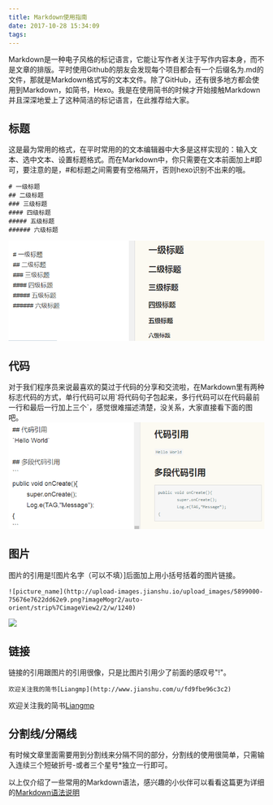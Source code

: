 ```yaml
---
title: Markdown使用指南
date: 2017-10-28 15:34:09
tags:
---
```

Markdown是一种电子风格的标记语言，它能让写作者关注于写作内容本身，而不是文章的排版。平时使用Github的朋友会发现每个项目都会有一个后缀名为.md的文件，那就是Markdown格式写的文本文件。除了GitHub，还有很多地方都会使用到Markdown，如简书，Hexo。我是在使用简书的时候才开始接触Markdown并且深深地爱上了这种简洁的标记语言，在此推荐给大家。<!--more--> 

## 标题
这是最为常用的格式，在平时常用的的文本编辑器中大多是这样实现的：输入文本、选中文本、设置标题格式。而在Markdown中，你只需要在文本前面加上#即可，要注意的是，#和标题之间需要有空格隔开，否则hexo识别不出来的哦。
```
# 一级标题
## 二级标题
### 三级标题
#### 四级标题
##### 五级标题
###### 六级标题
```
![标题效果图](markdown/title.png)

## 代码
对于我们程序员来说最喜欢的莫过于代码的分享和交流啦，在Markdown里有两种标志代码的方式，单行代码可以用\`将代码句子包起来，多行代码可以在代码最前一行和最后一行加上三个\`，感觉很难描述清楚，没关系，大家直接看下面的图吧。
![代码引用](markdown/coding.png)

## 图片
图片的引用是![图片名字（可以不填）]后面加上用小括号括着的图片链接。
```
![picture_name](http://upload-images.jianshu.io/upload_images/5899000-75676e7622dd62e9.png?imageMogr2/auto-orient/strip%7CimageView2/2/w/1240)
```
![](http://upload-images.jianshu.io/upload_images/5899000-75676e7622dd62e9.png?imageMogr2/auto-orient/strip%7CimageView2/2/w/1240)

## 链接
链接的引用跟图片的引用很像，只是比图片引用少了前面的感叹号"!"。
```
欢迎关注我的简书[Liangmp](http://www.jianshu.com/u/fd9fbe96c3c2)
```
欢迎关注我的简书[Liangmp](http://www.jianshu.com/u/fd9fbe96c3c2)

## 分割线/分隔线
有时候文章里面需要用到分割线来分隔不同的部分，分割线的使用很简单，只需输入连续三个短破折号\-或者三个星号\*独立一行即可。

以上仅介绍了一些常用的Markdown语法，感兴趣的小伙伴可以看看这篇更为详细的[Markdown语法说明](http://wowubuntu.com/markdown/)